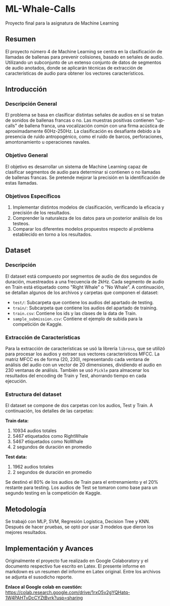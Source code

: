 # ML-Whale-Calls
Proyecto final para la asignatura de Machine Learning
## Resumen

El proyecto número 4 de Machine Learning se centra en la clasificación de llamadas de ballenas para prevenir colisiones, basado en señales de audio. Utilizando un subconjunto de un extenso conjunto de datos de segmentos de audio anotados, donde se aplicarán técnicas de extracción de características de audio para obtener los vectores característicos.

## Introducción

### Descripción General

El problema se basa en clasificar distintas señales de audios en si se tratan de sonidos de ballenas francas o no. Las muestras positivas contienen "up-calls" de ballena franca, una vocalización común con una firma acústica de aproximadamente 60Hz-250Hz. La clasificación es desafiante debido a la presencia de ruido antropogénico, como el ruido de barcos, perforaciones, amontonamiento u operaciones navales.

### Objetivo General

El objetivo es desarrollar un sistema de Machine Learning capaz de clasificar segmentos de audio para determinar si contienen o no llamadas de ballenas francas. Se pretende mejorar la precisión en la identificación de estas llamadas.

### Objetivos Específicos

1. Implementar distintos modelos de clasificación, verificando la eficacia y precisión de los resultados.
2. Comprender la naturaleza de los datos para un posterior análisis de los testeos.
3. Comparar los diferentes modelos propuestos respecto al problema establecido en torno a los resultados.

## Dataset

### Descripción

El dataset está compuesto por segmentos de audio de dos segundos de duración, muestreados a una frecuencia de 2kHz. Cada segmento de audio en Train está etiquetado como "Right Whale" o "No Whale". A continuación, se detallan algunos de los archivos y carpetas que componen el dataset:

- `test/`: Subcarpeta que contiene los audios del apartado de testing.
- `train/`: Subcarpeta que contiene los audios del apartado de training.
- `train.csv`: Contiene los ids y las clases de la data de Train.
- `sample_submission.csv`: Contiene el ejemplo de subida para la competición de Kaggle.

### Extracción de Características

Para la extracción de características se usó la librería `librosa`, que se utilizó para procesar los audios y extraer sus vectores característicos MFCC. La matriz MFCC es de forma (20, 230), representando cada ventana de análisis del audio con un vector de 20 dimensiones, dividiendo el audio en 230 ventanas de análisis. También se usó `Pickle` para almacenar los resultados del encoding de Train y Test, ahorrando tiempo en cada ejecución.

### Estructura del dataset

El dataset se compone de dos carpetas con los audios, Test y Train. A continuación, los detalles de las carpetas:

**Train data:**
1. 10934 audios totales
2. 5467 etiquetados como RightWhale
3. 5467 etiquetados como NoWhale
4. 2 segundos de duración en promedio

**Test data:**
1. 1962 audios totales
2. 2 segundos de duración en promedio

Se destinó el 80% de los audios de Train para el entrenamiento y el 20% restante para testing. Los audios de Test se tomaron como base para un segundo testing en la competición de Kaggle.

## Metodología

Se trabajó con MLP, SVM, Regresión Logística, Decision Tree y KNN. Después de hacer pruebas, se optó por usar 3 modelos que dieron los mejores resultados.

## Implementación y Avances

Originalmente el proyecto fue realizado en Google Colaboratory y el documento respectivo fue escrito en Latex. El presente informe en markdown es un resumen del informe en Latex original. 
Entre los archivos se adjunta el susodicho reporte.

**Enlace al Google colab en cuestión:** https://colab.research.google.com/drive/1rxO5v2gYQHatq-1W4PAHTvDcCYZtBvrk?usp=sharing
